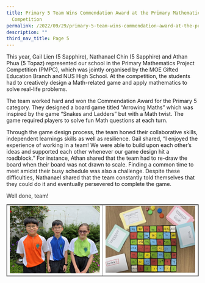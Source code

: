 ```yaml
---
title: Primary 5 Team Wins Commendation Award at the Primary Mathematics Project
  Competition
permalink: /2022/09/29/primary-5-team-wins-commendation-award-at-the-primary-mathematics-project-competition/
description: ""
third_nav_title: Page 5
---
```

<p>This year, Gail Lien (5 Sapphire), Nathanael Chin (5 Sapphire) and Athan Phua (5 Topaz) represented our school in the Primary Mathematics Project Competition (PMPC), which was jointly organised by the MOE Gifted Education Branch and NUS High School. At the competition, the students had to creatively design a Math-related game and apply mathematics to solve real-life problems.</p>
<p>The team worked hard and won the Commendation Award for the Primary 5 category. They designed a board game titled “Arrowing Maths” which was inspired by the game “Snakes and Ladders” but with a Math twist. The game required players to solve fun Math questions at each turn.</p>
<p>Through the game design process, the team honed their collaborative skills, independent learnings skills as well as resilience. Gail shared, “I enjoyed the experience of working in a team! We were able to build upon each other’s ideas and supported each other whenever our game design hit a roadblock.” For instance, Athan shared that the team had to re-draw the board when their board was not drawn to scale. Finding a common time to meet amidst their busy schedule was also a challenge. Despite these difficulties, Nathanael shared that the team constantly told themselves that they could do it and eventually persevered to complete the game.</p>
<p>Well done, team!</p>
<table style="border-collapse: collapse; width: 100%;" border="1">
<tbody>
<tr>
<td style="width: 50%;"><img src="/images/p5c1.jpg"></td>
<td style="width: 50%;"><img src="/images/p5c2.jpg"></td>
</tr>
</tbody>
</table>